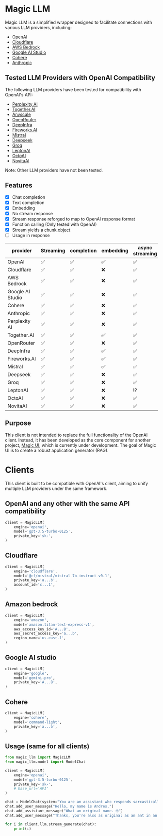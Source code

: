 # Magic LLM

Magic LLM is a simplified wrapper designed to facilitate connections with various LLM providers, including:

- [OpenAI](https://platform.openai.com/docs/api-reference)
- [Cloudflare](https://developers.cloudflare.com/workers-ai/models/text-generation/#responses)
- [AWS Bedrock](https://aws.amazon.com/bedrock/)
- [Google AI Studio](https://ai.google.dev/tutorials/rest_quickstart)
- [Cohere](https://docs.cohere.com/reference/chat)
- [Anthropic](https://docs.anthropic.com/claude/reference/getting-started-with-the-api)

## Tested LLM Providers with OpenAI Compatibility

The following LLM providers have been tested for compatibility with OpenAI's API:

- [Perplexity AI](https://docs.perplexity.ai/reference/post_chat_completions)
- [Together.AI](https://docs.together.ai/docs/openai-api-compatibility)
- [Anyscale](https://docs.endpoints.anyscale.com/examples/work-with-openai)
- [OpenRouter](https://openrouter.ai/docs#requests)
- [DeepInfra](https://deepinfra.com/docs/advanced/openai_api)
- [Fireworks.AI](https://readme.fireworks.ai/reference/createchatcompletion)
- [Mistral](https://docs.mistral.ai/api/#operation/createChatCompletion)
- [Deepseek](https://platform.deepseek.com/docs)
- [Groq](https://console.groq.com/docs/openai)
- [LeptonAI](https://www.lepton.ai/docs/public_models/model_apis)
- [OctoAI](https://octo.ai/docs/text-gen-solution/rest-api)
- [NovitaAI](https://novita.ai/get-started/llm.html)

Note: Other LLM providers have not been tested.

## Features

- [x] Chat completion
- [x] Text completion
- [x] Embedding
- [x] No stream response
- [x] Stream response reforged to map to OpenAI response format
- [x] Function calling (Only tested with OpenAI)
- [x] Stream yields a [chunk object](https://platform.openai.com/docs/api-reference/chat/streaming)
- [ ] Usage in response

| provider         | Streaming | completion | embedding | async streaming | async completion | async embedding |
|------------------|-----------|------------|-----------|-----------------|------------------|-----------------|
| OpenAI           | ✅         | ✅          | ✅         | ✅               | ✅                | ❌               |
| Cloudflare       | ✅         | ✅          | ❌         | ✅               | ✅                | ❌               |
| AWS Bedrock      | ✅         | ✅          | ❌         | ✅               | ✅                | ❌               |
| Google AI Studio | ✅         | ✅          | ❌         | ✅               | ✅                | ❌               |
| Cohere           | ✅         | ✅          | ❌         | ✅               | ✅                | ❌               |
| Anthropic        | ✅         | ✅          | ❌         | ✅               | ✅                | ❌               |
| Perplexity AI    | ✅         | ✅          | ❌         | ✅               | ✅                | ❌               |
| Together.AI      | ✅         | ✅          | ✅         | ✅               | ✅                | ❌               |
| OpenRouter       | ✅         | ✅          | ❌         | ✅               | ✅                | ❌               |
| DeepInfra        | ✅         | ✅          | ✅         | ✅               | ✅                | ❌               |
| Fireworks.AI     | ✅         | ✅          | ✅         | ✅               | ✅                | ❌               |
| Mistral          | ✅         | ✅          | ✅         | ✅               | ✅                | ❌               |
| Deepseek         | ✅         | ✅          | ❌         | ✅               | ✅                | ❌               |
| Groq             | ✅         | ✅          | ❌         | ✅               | ✅                | ❌               |
| LeptonAI         | ✅         | ✅          | ❌         | ⁉               | ✅                | ❌               |
| OctoAI           | ✅         | ✅          | ❌         | ✅               | ✅                | ❌               |
| NovitaAI         | ✅         | ✅          | ❌         | ✅               | ✅                | ❌               |

## Purpose

This client is not intended to replace the full functionality of the OpenAI client. Instead, it has been developed as
the core component for another project, [Magic UI](https://talk.novus.chat/), which is currently under development. The
goal of Magic UI is to create a robust application generator (RAG).

# Clients

This client is built to be compatible with OpenAI's client, aiming to unify multiple LLM providers under the same
framework.

## OpenAI and any other with the same API compatibility

```python
client = MagicLLM(
    engine='openai',
    model='gpt-3.5-turbo-0125',
    private_key='sk-',
)
```

## Cloudflare

```python
client = MagicLLM(
    engine='cloudflare',
    model='@cf/mistral/mistral-7b-instruct-v0.1',
    private_key='a...b',
    account_id='c...1',
)
```

## Amazon bedrock

```python
client = MagicLLM(
    engine='amazon',
    model='amazon.titan-text-express-v1',
    aws_access_key_id='A...B',
    aws_secret_access_key='a...b',
    region_name='us-east-1',
)
```

## Google AI studio

```python
client = MagicLLM(
    engine='google',
    model='gemini-pro',
    private_key='A...B',
)
```

## Cohere

```python
client = MagicLLM(
    engine='cohere',
    model='command-light',
    private_key='a...b',
)
```

## Usage (same for all clients)

```python
from magic_llm import MagicLLM
from magic_llm.model import ModelChat

client = MagicLLM(
    engine='openai',
    model='gpt-3.5-turbo-0125',
    private_key='sk-',
    # base_url='API'
)

chat = ModelChat(system="You are an assistant who responds sarcastically.")
chat.add_user_message("Hello, my name is Andres.")
chat.add_assistant_message("What an original name. 🙄")
chat.add_user_message("Thanks, you're also as original as an ant in an anthill.")

for i in client.llm.stream_generate(chat):
    print(i)
```